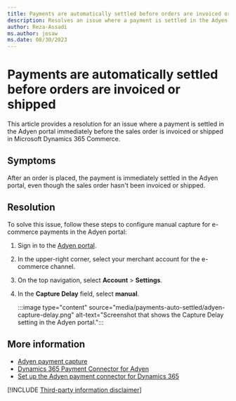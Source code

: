 ```yaml
---
title: Payments are automatically settled before orders are invoiced or shipped in Dynamics 365 Commerce
description: Resolves an issue where a payment is settled in the Adyen portal immediately after an order is placed, even if the sales order hasn't been invoiced or shipped in Microsoft Dynamics 365 Commerce.
author: Reza-Assadi
ms.author: josaw
ms.date: 08/30/2023
---
```

# Payments are automatically settled before orders are invoiced or shipped

This article provides a resolution for an issue where a payment is settled in the Adyen portal immediately before the sales order is invoiced or shipped in Microsoft Dynamics 365 Commerce.

## Symptoms

After an order is placed, the payment is immediately settled in the Adyen portal, even though the sales order hasn't been invoiced or shipped.

## Resolution

To solve this issue, follow these steps to configure manual capture for e-commerce payments in the Adyen portal:

1. Sign in to the [Adyen portal](https://www.adyen.com/).
1. In the upper-right corner, select your merchant account for the e-commerce channel.
1. On the top navigation, select **Account** > **Settings**.
1. In the **Capture Delay** field, select **manual**.

    :::image type="content" source="media/payments-auto-settled/adyen-capture-delay.png" alt-text="Screenshot that shows the Capture Delay setting in the Adyen portal.":::

## More information

- [Adyen payment capture](https://docs.adyen.com/point-of-sale/capturing-payments)
- [Dynamics 365 Payment Connector for Adyen](/dynamics365/commerce/dev-itpro/adyen-connector)
- [Set up the Adyen payment connector for Dynamics 365](https://docs.adyen.com/plugins/microsoft-dynamics)

[!INCLUDE [Third-party information disclaimer](../../../includes/third-party-disclaimer.md)]